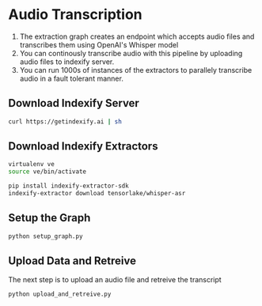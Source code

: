 # Audio Transcription 

1. The extraction graph creates an endpoint which accepts audio files and transcribes them using OpenAI's Whisper model
2. You can continously transcribe audio with this pipeline by uploading audio files to indexify server.
3. You can run 1000s of instances of the extractors to parallely transcribe audio in a fault tolerant manner.

## Download Indexify Server

```bash
curl https://getindexify.ai | sh
```

## Download Indexify Extractors 
```bash
virtualenv ve
source ve/bin/activate

pip install indexify-extractor-sdk
indexify-extractor download tensorlake/whisper-asr
```

## Setup the Graph 
```bash
python setup_graph.py
```

## Upload Data and Retreive 
The next step is to upload an audio file and retreive the transcript

```bash
python upload_and_retreive.py
```

